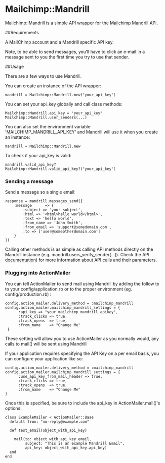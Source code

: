 # Mailchimp::Mandrill

Mailchimp::Mandrill is a simple API wrapper for the [Mailchimp Mandrill API](http://mandrillapp.com/api/docs/index.html).

##Requirements

A MailChimp account and a Mandrill specific API key.

Note, to be able to send messages, you'll have to click an e-mail in a message sent to you the first time you try to use that sender.

##Usage

There are a few ways to use Mandrill.

You can create an instance of the API wrapper:

    mandrill = Mailchimp::Mandrill.new("your_api_key")

You can set your api_key globally and call class methods:

    Mailchimp::Mandrill.api_key = "your_api_key"
    Mailchimp::Mandrill.user_senders(...)

You can also set the environment variable 'MAILCHIMP_MANDRILL_API_KEY' and Mandrill will use it when you create an instance:

    mandrill = Mailchimp::Mandrill.new 
    
To check if your api_key is valid:

    mandrill.valid_api_key?
    Mailchimp::Mandrill.valid_api_key?("your_api_key")

### Sending a message

Send a message so a single email:

    response = mandrill.messages_send({
        :message      => { 
            :subject => 'your subject', 
            :html => '<html>hello world</html>', 
            :text => 'hello world', 
            :from_name => 'John Smith', 
            :from_email => 'support@somedomain.com', 
            :to => ['user@someotherdomain.com']
        }
    })

Calling other methods is as simple as calling API methods directly on the Mandrill instance (e.g. mandrill.users_verify_sender(...)). Check the API [documentation](http://mandrillapp.com/api/docs/index.html)) for more information about API calls and their parameters.


### Plugging into ActionMailer

You can tell ActionMailer to send mail using Mandrill by adding the follow to to your config/application.rb or to the proper environment (eg. config/production.rb) :
    
    config.action_mailer.delivery_method = :mailchimp_mandrill
    config.action_mailer.mailchimp_mandrill_settings = {
          :api_key => "your_mailchimp_mandrill_apikey",
          :track_clicks => true,
          :track_opens  => true, 
          :from_name    => "Change Me"
     }

These setting will allow you to use ActionMailer as you normally would, any calls to mail() will be sent using Mandrill

If your application requires specifying the API Key on a per email basis, you can configure your application like so:

    config.action_mailer.delivery_method = :mailchimp_mandrill
    config.action_mailer.mailchimp_mandrill_settings = {
          :use_api_key_from_mail_header => true,
          :track_clicks => true,
          :track_opens  => true, 
          :from_name    => "Change Me"
    }
    
Once this is specified, be sure to include the api_key in ActionMailer.mail()'s options:

	class ExampleMailer < ActionMailer::Base
	  default from: "no-reply@example.com"
	  
	  def test_email(object_with_api_key)
	    
	    mail(to: object_with_api_key.email,
	         subject: "This is an example Mandrill Email",
	         api_key: object_with_api_key.api_key)
	  end
	end
     


